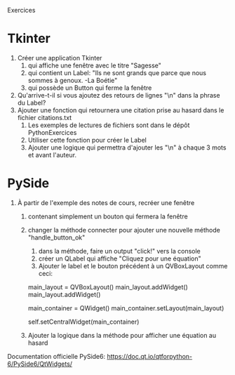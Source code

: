 Exercices

# Tkinter
1) Créer une application Tkinter
   1) qui affiche une fenêtre avec le titre "Sagesse"
   2) qui contient un Label: "Ils ne sont grands que parce que nous sommes à genoux. -La Boétie"
   3) qui possède un Button qui ferme la fenêtre
2) Qu'arrive-t-il si vous ajoutez des retours de lignes "\n" dans la phrase du Label?
3) Ajouter une fonction qui retournera une citation prise au hasard dans le fichier citations.txt
   1) Les exemples de lectures de fichiers sont dans le dépôt PythonExercices
   4) Utiliser cette fonction pour créer le Label
   5) Ajouter une logique qui permettra d'ajouter les "\n" à chaque 3 mots et avant l'auteur.

# PySide
1) À partir de l'exemple des notes de cours, recréer une fenêtre
   1) contenant simplement un bouton qui fermera la fenêtre
   2) changer la méthode connecter pour ajouter une nouvelle méthode "handle_button_ok"
      1) dans la méthode, faire un output "click!" vers la console
      2) créer un QLabel qui affiche "Cliquez pour une équation"
      3) Ajouter le label et le bouton précédent à un QVBoxLayout comme ceci:
      
      main_layout = QVBoxLayout()
      main_layout.addWidget(<variable du label>)
      main_layout.addWidget(<variable du bouton>)
   
      main_container = QWidget()
      main_container.setLayout(main_layout)
   
      self.setCentralWidget(main_container)
   3) Ajouter la logique dans la méthode pour afficher une équation au hasard

Documentation officielle PySide6: https://doc.qt.io/qtforpython-6/PySide6/QtWidgets/



